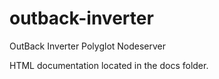 # outback-inverter
OutBack Inverter Polyglot Nodeserver

HTML documentation located in the docs folder.
